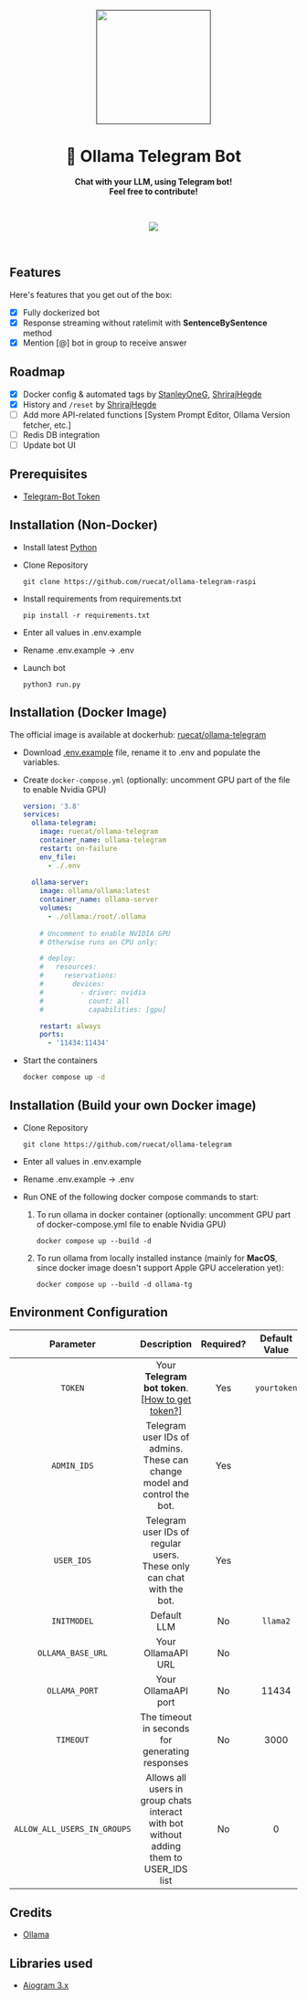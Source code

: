 <div align="center">
  <br>
  <a href="">
    <img src="res/github/ollama-telegram-readme.png" width="200" height="200">
  </a>
  <h1>🦙 Ollama Telegram Bot</h1>
  <p>
    <b>Chat with your LLM, using Telegram bot!</b><br>
    <b>Feel free to contribute!</b><br>
  </p>
  <br>
  <p align="center">
    <img src="https://img.shields.io/docker/pulls/ruecat/ollama-telegram?style=for-the-badge">
  </p>
  <br>
</div>

## Features
Here's features that you get out of the box:

- [x] Fully dockerized bot
- [x] Response streaming without ratelimit with **SentenceBySentence** method
- [x] Mention [@] bot in group to receive answer

## Roadmap
- [x] Docker config & automated tags by [StanleyOneG](https://github.com/StanleyOneG), [ShrirajHegde](https://github.com/ShrirajHegde)
- [x] History and `/reset` by [ShrirajHegde](https://github.com/ShrirajHegde)
- [ ] Add more API-related functions [System Prompt Editor, Ollama Version fetcher, etc.]
- [ ] Redis DB integration
- [ ] Update bot UI

## Prerequisites
- [Telegram-Bot Token](https://core.telegram.org/bots#6-botfather)

## Installation (Non-Docker)
+ Install latest [Python](https://python.org/downloads)
+ Clone Repository
    ```
    git clone https://github.com/ruecat/ollama-telegram-raspi
    ```
+ Install requirements from requirements.txt
    ```
    pip install -r requirements.txt
    ```
+ Enter all values in .env.example

+ Rename .env.example -> .env

+ Launch bot

    ```
    python3 run.py
    ```
## Installation (Docker Image)
The official image is available at dockerhub: [ruecat/ollama-telegram](https://hub.docker.com/r/ruecat/ollama-telegram)

+ Download [.env.example](https://github.com/ruecat/ollama-telegram/blob/main/.env.example) file, rename it to .env and populate the variables.
+ Create `docker-compose.yml` (optionally: uncomment GPU part of the file to enable Nvidia GPU)

    ```yml
    version: '3.8'
    services:
      ollama-telegram:
        image: ruecat/ollama-telegram
        container_name: ollama-telegram
        restart: on-failure
        env_file:
          - ./.env
      
      ollama-server:
        image: ollama/ollama:latest
        container_name: ollama-server
        volumes:
          - ./ollama:/root/.ollama
        
        # Uncomment to enable NVIDIA GPU
        # Otherwise runs on CPU only:
    
        # deploy:
        #   resources:
        #     reservations:
        #       devices:
        #         - driver: nvidia
        #           count: all
        #           capabilities: [gpu]
    
        restart: always
        ports:
          - '11434:11434'
    ```

+ Start the containers

    ```sh
    docker compose up -d
    ```


## Installation (Build your own Docker image)
+ Clone Repository
    ```
    git clone https://github.com/ruecat/ollama-telegram
    ```

+ Enter all values in .env.example

+ Rename .env.example -> .env

+ Run ONE of the following docker compose commands to start:
    1. To run ollama in docker container (optionally: uncomment GPU part of docker-compose.yml file to enable Nvidia GPU)
        ```
        docker compose up --build -d
        ```

    2. To run ollama from locally installed instance (mainly for **MacOS**, since docker image doesn't support Apple GPU acceleration yet):
        ```
        docker compose up --build -d ollama-tg
        ```

## Environment Configuration
|          Parameter          |                                                      Description                                                      | Required? | Default Value |                        Example                        |
|:---------------------------:|:---------------------------------------------------------------------------------------------------------------------:|:---------:|:-------------:|:-----------------------------------------------------:|
|           `TOKEN`           | Your **Telegram bot token**.<br/>[[How to get token?]](https://core.telegram.org/bots/tutorial#obtain-your-bot-token) |    Yes    |  `yourtoken`  |             MTA0M****.GY5L5F.****g*****5k             |
|         `ADMIN_IDS`         |                     Telegram user IDs of admins.<br/>These can change model and control the bot.                      |    Yes    |               | 1234567890<br/>**OR**<br/>1234567890,0987654321, etc. |
|         `USER_IDS`          |                       Telegram user IDs of regular users.<br/>These only can chat with the bot.                       |    Yes    |               | 1234567890<br/>**OR**<br/>1234567890,0987654321, etc. |
|         `INITMODEL`         |                                                      Default LLM                                                      |    No     |   `llama2`    |        mistral:latest<br/>mistral:7b-instruct         |
|      `OLLAMA_BASE_URL`      |                                                  Your OllamaAPI URL                                                   |    No     |               |          localhost<br/>host.docker.internal           |
|        `OLLAMA_PORT`        |                                                  Your OllamaAPI port                                                  |    No     |     11434     |                                                       |
|            `TIMEOUT`        |                                    The timeout in seconds for generating responses                                    |    No     |     3000      |                                                       |
| `ALLOW_ALL_USERS_IN_GROUPS` |                Allows all users in group chats interact with bot without adding them to USER_IDS list                 |    No     |       0       |                                                       |



## Credits
+ [Ollama](https://github.com/jmorganca/ollama)

## Libraries used
+ [Aiogram 3.x](https://github.com/aiogram/aiogram)
